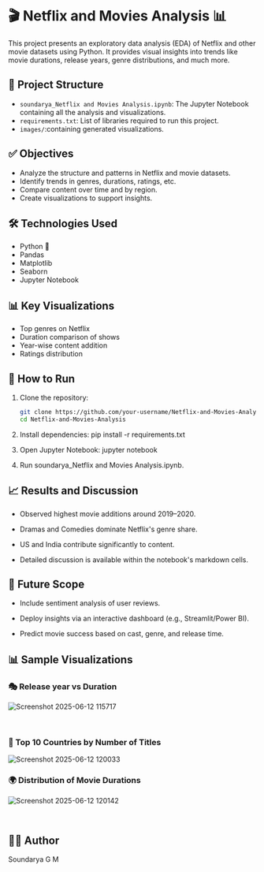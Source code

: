 # 🎬 Netflix and Movies Analysis 📊

This project presents an exploratory data analysis (EDA) of Netflix and other movie datasets using Python. It provides visual insights into trends like movie durations, release years, genre distributions, and much more.

## 📁 Project Structure

- `soundarya_Netflix and Movies Analysis.ipynb`: The Jupyter Notebook containing all the analysis and visualizations.
- `requirements.txt`: List of libraries required to run this project.
- `images/`:containing generated visualizations.

## ✅ Objectives

- Analyze the structure and patterns in Netflix and movie datasets.
- Identify trends in genres, durations, ratings, etc.
- Compare content over time and by region.
- Create visualizations to support insights.

## 🛠️ Technologies Used

- Python 🐍
- Pandas
- Matplotlib
- Seaborn
- Jupyter Notebook

## 📊 Key Visualizations

- Top genres on Netflix
- Duration comparison of shows
- Year-wise content addition
- Ratings distribution

## 📌 How to Run

1. Clone the repository:
   ```bash
   git clone https://github.com/your-username/Netflix-and-Movies-Analysis.git
   cd Netflix-and-Movies-Analysis

2. Install dependencies:
   pip install -r requirements.txt

3. Open Jupyter Notebook:
   jupyter notebook
   
4. Run soundarya_Netflix and Movies Analysis.ipynb.

 ##  📈 Results and Discussion
  - Observed highest movie additions around 2019–2020.

  - Dramas and Comedies dominate Netflix's genre share.

  - US and India contribute significantly to content.

  - Detailed discussion is available within the notebook's markdown cells.

##  🔮 Future Scope
  - Include sentiment analysis of user reviews.

  - Deploy insights via an interactive dashboard (e.g., Streamlit/Power BI).

  - Predict movie success based on cast, genre, and release time.

## 📊 Sample Visualizations

### 🎭 Release year vs Duration 

   ![Screenshot 2025-06-12 115717](https://github.com/user-attachments/assets/f49a425c-bf73-4493-8004-cd433820b7d7)

  <br>



### 📅 Top 10 Countries by Number of Titles

 ![Screenshot 2025-06-12 120033](https://github.com/user-attachments/assets/f566641f-cff6-4908-83ed-36fef99be4fa)
  <br>

     

### 🌍 Distribution of Movie Durations

   ![Screenshot 2025-06-12 120142](https://github.com/user-attachments/assets/588e6c19-3d51-4618-aeb6-2f1627be037f)

 <br>




## 👩‍💻 Author

   Soundarya G M
  

   
